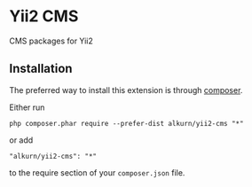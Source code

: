 Yii2 CMS
==================
CMS packages for Yii2

Installation
------------

The preferred way to install this extension is through [composer](http://getcomposer.org/download/).

Either run

```
php composer.phar require --prefer-dist alkurn/yii2-cms "*"
```

or add

```
"alkurn/yii2-cms": "*"
```

to the require section of your `composer.json` file.


